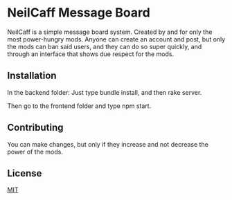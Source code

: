 # NeilCaff Message Board

NeilCaff is a simple message board system. Created by and for only the most power-hungry mods. Anyone can create an account and post, but only the mods can ban said users, and they can do so super quickly, and through an interface that shows due respect for the mods.

## Installation

In the backend folder:
Just type bundle install, and then rake server.

Then go to the frontend folder and type npm start.

## Contributing
You can make changes, but only if they increase and not decrease the power of the mods.

## License
[MIT](https://choosealicense.com/licenses/mit/)